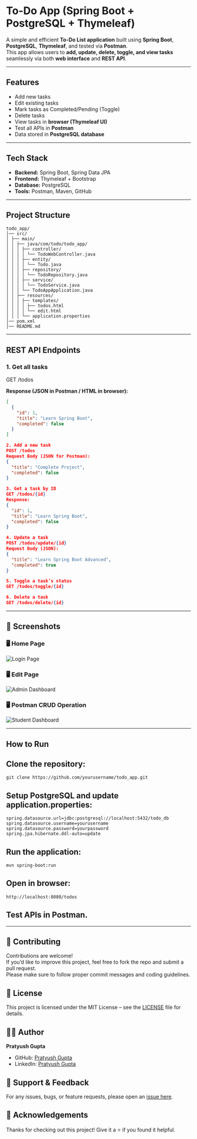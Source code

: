 # To-Do App (Spring Boot + PostgreSQL + Thymeleaf)

A simple and efficient **To-Do List application** built using **Spring Boot**, **PostgreSQL**, **Thymeleaf**, and tested via **Postman**.  
This app allows users to **add, update, delete, toggle, and view tasks** seamlessly via both **web interface** and **REST API**.

---

## Features
- Add new tasks  
- Edit existing tasks  
- Mark tasks as Completed/Pending (Toggle)  
- Delete tasks  
- View tasks in **browser (Thymeleaf UI)**  
- Test all APIs in **Postman**  
- Data stored in **PostgreSQL database**

---

## Tech Stack
- **Backend:** Spring Boot, Spring Data JPA  
- **Frontend:** Thymeleaf + Bootstrap  
- **Database:** PostgreSQL  
- **Tools:** Postman, Maven, GitHub  

---

## Project Structure
```
todo_app/
│── src/
│ ├── main/
│ │ ├── java/com/todo/todo_app/
│ │ │ ├── controller/
│ │ │ │ └── TodoWebController.java
│ │ │ ├── entity/
│ │ │ │ └── Todo.java
│ │ │ ├── repository/
│ │ │ │ └── TodoRepository.java
│ │ │ ├── service/
│ │ │ │ └── TodoService.java
│ │ │ └── TodoAppApplication.java
│ │ ├── resources/
│ │ │ ├── templates/
│ │ │ │ ├── todos.html
│ │ │ │ └── edit.html
│ │ │ └── application.properties
│── pom.xml
│── README.md
```
---

## REST API Endpoints

### 1. Get all tasks
GET /todos

**Response (JSON in Postman / HTML in browser):**
```json
[
  {
    "id": 1,
    "title": "Learn Spring Boot",
    "completed": false
  }
]

2. Add a new task
POST /todos
Request Body (JSON for Postman):
{
  "title": "Complete Project",
  "completed": false
}

3. Get a task by ID
GET /todos/{id}
Response:
{
  "id": 1,
  "title": "Learn Spring Boot",
  "completed": false
}

4. Update a task
POST /todos/update/{id}
Request Body (JSON):
{
  "title": "Learn Spring Boot Advanced",
  "completed": true
}

5. Toggle a task’s status
GET /todos/toggle/{id}

6. Delete a task
GET /todos/delete/{id}
```
---

## 📸 Screenshots

### 🖥 Home Page
![Login Page](Homepage.png)

### 🖥 Edit Page
![Admin Dashboard](Editpage.png)

### 🖥 Postman CRUD Operation
![Student Dashboard](CrudOperation.png)

---

## How to Run

## Clone the repository:
```
git clone https://github.com/yourusername/todo_app.git
```

## Setup PostgreSQL and update application.properties:
```
spring.datasource.url=jdbc:postgresql://localhost:5432/todo_db
spring.datasource.username=yourusername
spring.datasource.password=yourpassword
spring.jpa.hibernate.ddl-auto=update
```

## Run the application:
```
mvn spring-boot:run
```

## Open in browser:
```
http://localhost:8080/todos
```

## Test APIs in Postman.
---

## 🤝 Contributing
Contributions are welcome!  
If you’d like to improve this project, feel free to fork the repo and submit a pull request.  
Please make sure to follow proper commit messages and coding guidelines.

## 📜 License
This project is licensed under the MIT License – see the [LICENSE](LICENSE) file for details.

## 👨‍💻 Author
**Pratyush Gupta**  
- GitHub: [Pratyush Gupta](https://github.com/pratyushgupta2396)  
- LinkedIn: [Pratyush Gupta](https://www.linkedin.com/in/pratyushgupta2396/)

## 💬 Support & Feedback
For any issues, bugs, or feature requests, please open an [issue here](../../issues).

## 🙌 Acknowledgements
Thanks for checking out this project! Give it a ⭐ if you found it helpful.
